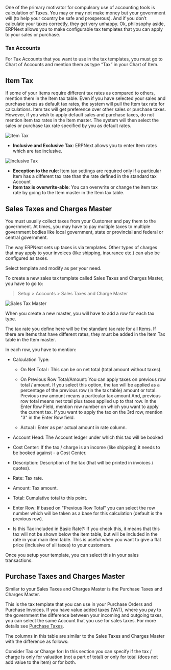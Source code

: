 One of the primary motivator for compulsory use of accounting tools is
calculation of Taxes. You may or may not make money but your government will
(to help your country be safe and prosperous). And if you don’t calculate your
taxes correctly, they get very unhappy. Ok, philosophy aside, ERPNext allows
you to make configurable tax templates that you can apply to your sales or
purchase.

### Tax Accounts

For Tax Accounts that you want to use in the tax templates, you must go to
Chart of Accounts and mention them as type “Tax” in your Chart of Item.

## Item Tax

If some of your Items require different tax rates as compared to others,
mention them in the Item tax table. Even if you have selected your sales and
purchase taxes as default tax rates, the system will pull the Item tax rate
for calculations. Item tax will get preference over other sales or purchase
taxes. However, if you wish to apply default sales and purchase taxes, do not
mention item tax rates in the Item master. The system will then select the
sales or purchase tax rate specified by you as default rates.

![Item Tax](assets/frappe_io/images/erpnext/item-tax-1.png)

  * **Inclusive and Exclusive Tax**: ERPNext allows you to enter Item rates which are tax inclusive.

![Inclusive Tax](assets/frappe_io/images/erpnext/inclusive-tax.png)

  * **Exception to the rule**: Item tax settings are required only if a particular Item has a different tax rate than the rate defined in the standard tax Account
  * **Item tax is overwrite-able**: You can overwrite or change the item tax rate by going to the Item master in the Item tax table.

## Sales Taxes and Charges Master

You must usually collect taxes from your Customer and pay them to the
government. At times, you may have to pay multiple taxes to multiple
government bodies like local government, state or provincial and federal or
central government.

The way ERPNext sets up taxes is via templates. Other types of charges that
may apply to your invoices (like shipping, insurance etc.) can also be
configured as taxes.

Select template and modify as per your need.

To create a new sales tax template called Sales Taxes and Charges Master, you
have to go to:

> Setup > Accounts > Sales Taxes and Charge Master

![Sales Tax Master](assets/frappe_io/images/erpnext/sales-tax-master.png)

When you create a new master, you will have to add a row for each tax type.

The tax rate you define here will be the standard tax rate for all Items. If
there are Items that have different rates, they must be added in the Item Tax
table in the Item master.

In each row, you have to mention:

  * Calculation Type: 

    * On Net Total : This can be on net total (total amount without taxes).
    * On Previous Row Total/Amount: You can apply taxes on previous row total / amount. If you select this option, the tax will be applied as a percentage of the previous row (in the tax table) amount or total. Previous row amount means a particular tax amount.And, previous row total means net total plus taxes applied up to that row. In the Enter Row Field, mention row number on which you want to apply the current tax. If you want to apply the tax on the 3rd row, mention "3" in the Enter Row field.

    * Actual : Enter as per actual amount in rate column.

  * Account Head: The Account ledger under which this tax will be booked

  * Cost Center: If the tax / charge is an income (like shipping) it needs to be booked against - a Cost Center.
  * Description: Description of the tax (that will be printed in invoices / quotes).
  * Rate: Tax rate.
  * Amount: Tax amount.
  * Total: Cumulative total to this point.
  * Enter Row: If based on "Previous Row Total" you can select the row number which will be taken as a base for this calculation (default is the previous row).
  * Is this Tax included in Basic Rate?: If you check this, it means that this tax will not be shown below the item table, but will be included in the rate in your main item table. This is useful when you want to give a flat price (inclusive of all taxes) to your customers.

Once you setup your template, you can select this in your sales transactions.

## Purchase Taxes and Charges Master

Similar to your Sales Taxes and Charges Master is the Purchase Taxes and
Charges Master.

This is the tax template that you can use in your Purchase Orders and Purchase
Invoices. If you have value added taxes (VAT), where you pay to the government
the difference between your incoming and outgoing taxes, you can select the
same Account that you use for sales taxes. For more details see [Purchase
Taxes](purchase-taxes).

The columns in this table are similar to the Sales Taxes and Charges Master
with the difference as follows:

Consider Tax or Charge for: In this section you can specify if the tax /
charge is only for valuation (not a part of total) or only for total (does not
add value to the item) or for both.

